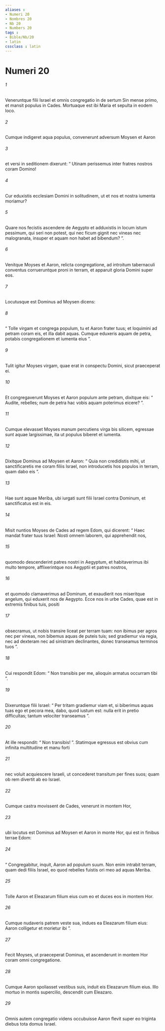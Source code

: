 ```yaml
---
aliases : 
- Numeri 20
- Nombres 20
- Nb 20
- Numbers 20
tags : 
- Bible/Nb/20
- latin
cssclass : latin
---
```


# Numeri 20

###### 1
Veneruntque filii Israel et omnis congregatio in de sertum Sin mense primo, et mansit populus in Cades. Mortuaque est ibi Maria et sepulta in eodem loco.
###### 2
Cumque indigeret aqua populus, convenerunt adversum Moysen et Aaron 
###### 3
et versi in seditionem dixerunt: “ Utinam perissemus inter fratres nostros coram Domino! 
###### 4
Cur eduxistis ecclesiam Domini in solitudinem, ut et nos et nostra iumenta moriamur? 
###### 5
Quare nos fecistis ascendere de Aegypto et adduxistis in locum istum pessimum, qui seri non potest, qui nec ficum gignit nec vineas nec malogranata, insuper et aquam non habet ad bibendum? ”.
###### 6
Venitque Moyses et Aaron, relicta congregatione, ad introitum tabernaculi conventus corrueruntque proni in terram, et apparuit gloria Domini super eos. 
###### 7
Locutusque est Dominus ad Moysen dicens: 
###### 8
“ Tolle virgam et congrega populum, tu et Aaron frater tuus; et loquimini ad petram coram eis, et illa dabit aquas. Cumque eduxeris aquam de petra, potabis congregationem et iumenta eius ”.
###### 9
Tulit igitur Moyses virgam, quae erat in conspectu Domini, sicut praeceperat ei. 
###### 10
Et congregaverunt Moyses et Aaron populum ante petram, dixitque eis: “ Audite, rebelles; num de petra hac vobis aquam poterimus eicere? ”. 
###### 11
Cumque elevasset Moyses manum percutiens virga bis silicem, egressae sunt aquae largissimae, ita ut populus biberet et iumenta.
###### 12
Dixitque Dominus ad Moysen et Aaron: “ Quia non credidistis mihi, ut sanctificaretis me coram filiis Israel, non introducetis hos populos in terram, quam dabo eis ”. 
###### 13
Hae sunt aquae Meriba, ubi iurgati sunt filii Israel contra Dominum, et sanctificatus est in eis.
###### 14
Misit nuntios Moyses de Cades ad regem Edom, qui dicerent: “ Haec mandat frater tuus Israel: Nosti omnem laborem, qui apprehendit nos, 
###### 15
quomodo descenderint patres nostri in Aegyptum, et habitaverimus ibi multo tempore, afflixerintque nos Aegyptii et patres nostros, 
###### 16
et quomodo clamaverimus ad Dominum, et exaudierit nos miseritque angelum, qui eduxerit nos de Aegypto. Ecce nos in urbe Cades, quae est in extremis finibus tuis, positi 
###### 17
obsecramus, ut nobis transire liceat per terram tuam: non ibimus per agros nec per vineas, non bibemus aquas de puteis tuis; sed gradiemur via regia, nec ad dexteram nec ad sinistram declinantes, donec transeamus terminos tuos ”. 
###### 18
Cui respondit Edom: “ Non transibis per me, alioquin armatus occurram tibi ”. 
###### 19
Dixeruntque filii Israel: “ Per tritam gradiemur viam et, si biberimus aquas tuas ego et pecora mea, dabo, quod iustum est: nulla erit in pretio difficultas; tantum velociter transeamus ”. 
###### 20
At ille respondit: “ Non transibis! ”. Statimque egressus est obvius cum infinita multitudine et manu forti 
###### 21
nec voluit acquiescere Israeli, ut concederet transitum per fines suos; quam ob rem divertit ab eo Israel.
###### 22
Cumque castra movissent de Cades, venerunt in montem Hor, 
###### 23
ubi locutus est Dominus ad Moysen et Aaron in monte Hor, qui est in finibus terrae Edom: 
###### 24
“ Congregabitur, inquit, Aaron ad populum suum. Non enim intrabit terram, quam dedi filiis Israel, eo quod rebelles fuistis ori meo ad aquas Meriba. 
###### 25
Tolle Aaron et Eleazarum filium eius cum eo et duces eos in montem Hor. 
###### 26
Cumque nudaveris patrem veste sua, indues ea Eleazarum filium eius: Aaron colligetur et morietur ibi ”. 
###### 27
Fecit Moyses, ut praeceperat Dominus, et ascenderunt in montem Hor coram omni congregatione. 
###### 28
Cumque Aaron spoliasset vestibus suis, induit eis Eleazarum filium eius. Illo mortuo in montis supercilio, descendit cum Eleazaro. 
###### 29
Omnis autem congregatio videns occubuisse Aaron flevit super eo triginta diebus tota domus Israel.
